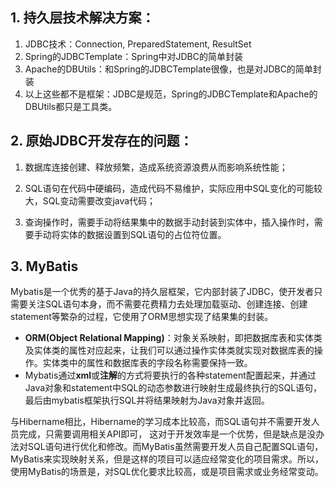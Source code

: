 ## 1. 持久层技术解决方案：

1. JDBC技术：Connection, PreparedStatement, ResultSet
2. Spring的JDBCTemplate：Spring中对JDBC的简单封装
3. Apache的DBUtils：和Spring的JDBCTemplate很像，也是对JDBC的简单封装
4. 以上这些都不是框架：JDBC是规范，Spring的JDBCTemplate和Apache的DBUtils都只是工具类。

## 2. 原始JDBC开发存在的问题：

1. 数据库连接创建、释放频繁，造成系统资源浪费从而影响系统性能；

2. SQL语句在代码中硬编码，造成代码不易维护，实际应用中SQL变化的可能较大，SQL变动需要改变java代码；

3. 查询操作时，需要手动将结果集中的数据手动封装到实体中，插入操作时，需要手动将实体的数据设置到SQL语句的占位符位置。

## 3. MyBatis

Mybatis是一个优秀的基于Java的持久层框架，它内部封装了JDBC，使开发者只需要关注SQL语句本身，而不需要花费精力去处理加载驱动、创建连接、创建statement等繁杂的过程，它使用了ORM思想实现了结果集的封装。

- **ORM(Object Relational Mapping)**：对象关系映射，即把数据库表和实体类及实体类的属性对应起来，让我们可以通过操作实体类就实现对数据库表的操作。实体类中的属性和数据库表的字段名称需要保持一致。
- Mybatis通过**xml**或**注解**的方式将要执行的各种statement配置起来，并通过Java对象和statement中SQL的动态参数进行映射生成最终执行的SQL语句，最后由mybatis框架执行SQL并将结果映射为Java对象并返回。

与Hibername相比，Hibername的学习成本比较高，而SQL语句并不需要开发人员完成，只需要调用相关API即可， 这对于开发效率是一个优势，但是缺点是没办法对SQL语句进行优化和修改。而MyBatis虽然需要开发人员自己配置SQL语句，MyBatis来实现映射关系，但是这样的项目可以适应经常变化的项目需求。所以，使用MyBatis的场景是，对SQL优化要求比较高，或是项目需求或业务经常变动。

